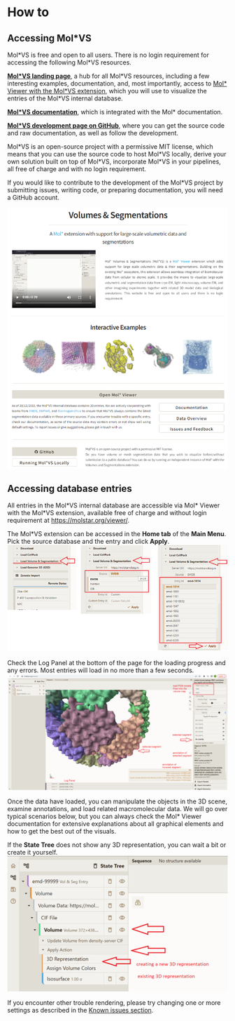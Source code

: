 # How to

## Accessing Mol\*VS
Mol\*VS is free and open to all users. There is no login requirement for accessing the following Mol\*VS resources.

**[Mol\*VS landing page](https://molstarvolseg.ncbr.muni.cz/)**, a hub for all Mol\*VS resources, including a few interesting examples, documentation, and, most importantly, access to [Mol\* Viewer with the Mol\*VS extension](https://molstar.org/viewer/), which you will use to visualize the entries of the Mol\*VS internal database.

**[Mol\*VS documentation](http://molstar.org/viewer-docs/volumes_and_segmentations/overview/)**, which is integrated with the Mol\* documentation.

**[Mol\*VS development page on GitHub](https://github.com/molstar/molstar-volseg)**, where you can get the source code and raw documentation, as well as follow the development. 

Mol\*VS is an open-source project with a permissive MIT license, which means that you can use the source code to host Mol\*VS locally, derive your own solution built on top of Mol\*VS, incorporate Mol\*VS in your pipelines, all free of charge and with no login requirement. 

If you would like to contribute to the development of the Mol\*VS project by submitting issues, writing code, or preparing documentation, you will need a GitHub account.

![landing_page](how_to/landing_page.png)

## Accessing database entries

All entries in the Mol\*VS internal database are accessible via Mol\* Viewer with the Mol\*VS extension, available free of charge and without login requirement at https://molstar.org/viewer/.

The Mol\*VS extension can be accessed in the **Home tab** of the **Main Menu**. Pick the source database and the entry and click **Apply**.
![loading_entries](how_to/loading_entries.png)

Check the Log Panel at the bottom of the page for the loading progress and any errors. Most entries will load in no more than a few seconds.
![loaded_entry](how_to/loaded_entry.png)

Once the data have loaded, you can manipulate the objects in the 3D scene, examine annotations, and load related macromolecular data. We will go over typical scenarios below, but you can always check the Mol\* Viewer documentation for extensive explanations about all graphical elements and how to get the best out of the visuals.

If the **State Tree** does not show any 3D representation, you can wait a bit or create it yourself.
![general](how_to/general.png)

If you encounter other trouble rendering, please try changing one or more settings as described in the [Known issues section](http://molstar.org/viewer-docs/volumes_and_segmentations/known-issues/). 
